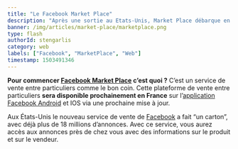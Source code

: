 ```yaml
---
title: "Le Facebook Market Place"
description: "Après une sortie au Etats-Unis, Market Place débarque en Europe dans quelques jours !"
banner: /img/articles/market-place/marketplace.png
type: flash
authorId: stengarlis
category: web
labels: ["Facebook", "MarketPlace", "Web"]
timestamp: 1503491346
---
```


**Pour commencer [Facebook Market Place](https://apps.facebook.com/marketplace/) c’est quoi ?** C’est un service de vente entre particuliers comme le bon coin. Cette plateforme de vente entre particuliers **sera disponible prochainement en France** sur l’[application Facebook Android](https://play.google.com/store/apps/details?id=com.facebook.katana) et IOS via une prochaine mise à jour.

 Aux États-Unis le nouveau service de vente de [Facebook](http://facebook.com) a fait “un carton”, avec déjà plus de 18 millions d’annonces. Avec ce service, vous aurez accès aux annonces près de chez vous avec des informations sur le produit et sur le vendeur.

 
